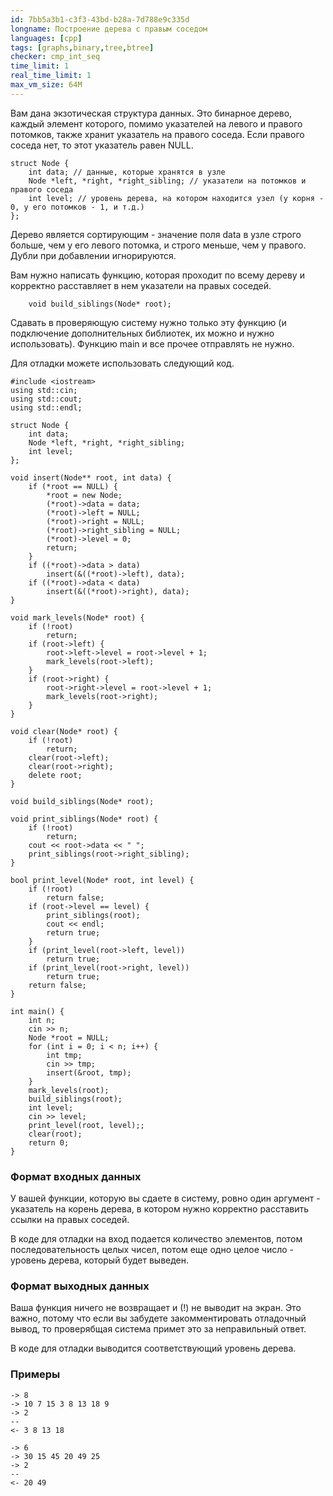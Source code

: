 ```yaml
---
id: 7bb5a3b1-c3f3-43bd-b28a-7d788e9c335d
longname: Построение дерева с правым соседом
languages: [cpp]
tags: [graphs,binary,tree,btree]
checker: cmp_int_seq
time_limit: 1
real_time_limit: 1
max_vm_size: 64M
---
```


Вам дана экзотическая структура данных. Это бинарное дерево, каждый элемент которого, помимо указателей на левого и правого потомков, также хранит указатель на правого соседа. Если правого соседа нет, то этот указатель равен NULL.

	struct Node {
	    int data; // данные, которые хранятся в узле
	    Node *left, *right, *right_sibling; // указатели на потомков и правого соседа
	    int level; // уровень дерева, на котором находится узел (у корня - 0, у его потомков - 1, и т.д.)
	};

Дерево является сортирующим - значение поля data в узле строго больше, чем у его левого потомка, и строго меньше, чем у правого. Дубли при добавлении игнорируются.

Вам нужно написать функцию, которая проходит по всему дереву и корректно расставляет в нем указатели на правых соседей. 

        void build_siblings(Node* root); 

Сдавать в проверяющую систему нужно только эту функцию (и подключение дополнительных библиотек, их можно и нужно использовать). Функцию main и все прочее отправлять не нужно.

Для отладки можете использовать следующий код.

	#include <iostream>
	using std::cin;
	using std::cout;
	using std::endl;
	
	struct Node {
	    int data;
	    Node *left, *right, *right_sibling;
	    int level;
	};
	
	void insert(Node** root, int data) {
	    if (*root == NULL) {
	        *root = new Node;
	        (*root)->data = data;
	        (*root)->left = NULL;
	        (*root)->right = NULL;
	        (*root)->right_sibling = NULL;
	        (*root)->level = 0;
	        return;
	    }
	    if ((*root)->data > data)
	        insert(&((*root)->left), data);
	    if ((*root)->data < data)
	        insert(&((*root)->right), data);
	}
	
	void mark_levels(Node* root) {
	    if (!root)
	        return;
	    if (root->left) {
	        root->left->level = root->level + 1;
	        mark_levels(root->left);
	    }
	    if (root->right) {
	        root->right->level = root->level + 1;
	        mark_levels(root->right);
	    }
	}
	
	void clear(Node* root) {
	    if (!root)
	        return;
	    clear(root->left);
	    clear(root->right);
	    delete root;
	}
	
	void build_siblings(Node* root);
	
	void print_siblings(Node* root) {
	    if (!root)
	        return;
	    cout << root->data << " ";
	    print_siblings(root->right_sibling);
	}
	
	bool print_level(Node* root, int level) {
	    if (!root)
	        return false;
	    if (root->level == level) {
	        print_siblings(root);
	        cout << endl;
	        return true;
	    }
	    if (print_level(root->left, level))
	        return true;
	    if (print_level(root->right, level))
	        return true;
	    return false;
	}
	
	int main() {
	    int n;
	    cin >> n;
	    Node *root = NULL;
	    for (int i = 0; i < n; i++) {
	        int tmp;
	        cin >> tmp;
	        insert(&root, tmp);
	    }
	    mark_levels(root);
	    build_siblings(root);
	    int level;
	    cin >> level;
	    print_level(root, level);;
	    clear(root);
	    return 0;
	}


### Формат входных данных

У вашей функции, которую вы сдаете в систему, ровно один аргумент - указатель на корень дерева, в котором нужно корректно расставить ссылки на правых соседей.

В коде для отладки на вход подается количество элементов, потом последовательность целых чисел, потом еще одно целое число - уровень дерева, который будет выведен.

### Формат выходных данных

Ваша функция ничего не возвращает и (!) не выводит на экран. Это важно, потому что если вы забудете закомментировать отладочный вывод, то проверябщая система примет это за неправильный ответ.

В коде для отладки выводится соответствующий уровень дерева.

### Примеры

```
-> 8
-> 10 7 15 3 8 13 18 9
-> 2
--
<- 3 8 13 18
```

```
-> 6
-> 30 15 45 20 49 25
-> 2
--
<- 20 49
```
